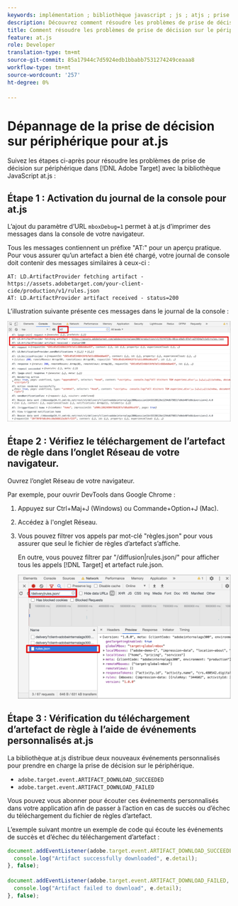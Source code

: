```yaml
---
keywords: implémentation ; bibliothèque javascript ; js ; atjs ; prise de décision sur périphérique ; prise de décision sur périphérique ; at.js ; on-device ; on-device ; résolution des problèmes ; dépannage
description: Découvrez comment résoudre les problèmes de prise de décision sur périphérique avec la bibliothèque at.js.
title: Comment résoudre les problèmes de prise de décision sur le périphérique avec la bibliothèque JavaScript at.js ?
feature: at.js
role: Developer
translation-type: tm+mt
source-git-commit: 85a17944c7d5924edb1bbabb7531274249ceaaa8
workflow-type: tm+mt
source-wordcount: '257'
ht-degree: 0%

---
```


# Dépannage de la prise de décision sur périphérique pour at.js

Suivez les étapes ci-après pour résoudre les problèmes de prise de décision sur périphérique dans [!DNL Adobe Target] avec la bibliothèque JavaScript at.js :

## Étape 1 : Activation du journal de la console pour at.js

L’ajout du paramètre d’URL `mboxDebug=1` permet à at.js d’imprimer des messages dans la console de votre navigateur.

Tous les messages contiennent un préfixe &quot;AT:&quot; pour un aperçu pratique. Pour vous assurer qu’un artefact a bien été chargé, votre journal de console doit contenir des messages similaires à ceux-ci :

```
AT: LD.ArtifactProvider fetching artifact - https://assets.adobetarget.com/your-client-cide/production/v1/rules.json
AT: LD.ArtifactProvider artifact received - status=200
```

L’illustration suivante présente ces messages dans le journal de la console :

![Journal de la console avec des messages d&#39;artefact](/help/c-implementing-target/c-implementing-target-for-client-side-web/on-device-decisioning/assets/browser-console.png)

## Étape 2 : Vérifiez le téléchargement de l’artefact de règle dans l’onglet Réseau de votre navigateur.

Ouvrez l’onglet Réseau de votre navigateur.

Par exemple, pour ouvrir DevTools dans Google Chrome :

1. Appuyez sur Ctrl+Maj+J (Windows) ou Commande+Option+J (Mac).
1. Accédez à l&#39;onglet Réseau.
1. Vous pouvez filtrer vos appels par mot-clé &quot;règles.json&quot; pour vous assurer que seul le fichier de règles d’artefact s’affiche.

   En outre, vous pouvez filtrer par &quot;/diffusion|rules.json/&quot; pour afficher tous les appels [!DNL Target] et artefact rule.json.

   ![Onglet Réseau dans Google Chrome](/help/c-implementing-target/c-implementing-target-for-client-side-web/on-device-decisioning/assets/rule-json.png)

## Étape 3 : Vérification du téléchargement d’artefact de règle à l’aide de événements personnalisés at.js

La bibliothèque at.js distribue deux nouveaux événements personnalisés pour prendre en charge la prise de décision sur le périphérique.

* `adobe.target.event.ARTIFACT_DOWNLOAD_SUCCEEDED`
* `adobe.target.event.ARTIFACT_DOWNLOAD_FAILED`

Vous pouvez vous abonner pour écouter ces événements personnalisés dans votre application afin de passer à l’action en cas de succès ou d’échec du téléchargement du fichier de règles d’artefact.

L’exemple suivant montre un exemple de code qui écoute les événements de succès et d’échec du téléchargement d’artefact :

```javascript
document.addEventListener(adobe.target.event.ARTIFACT_DOWNLOAD_SUCCEEDED, function(e) { 
  console.log("Artifact successfully downloaded", e.detail);
}, false);

document.addEventListener(adobe.target.event.ARTIFACT_DOWNLOAD_FAILED, function(e) { 
  console.log("Artifact failed to download", e.detail);
}, false);
```
